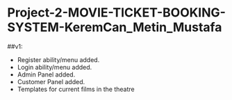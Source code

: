 # Project-2-MOVIE-TICKET-BOOKING-SYSTEM-KeremCan_Metin_Mustafa

##v1:
* Register ability/menu added.
* Login ability/menu added.
* Admin Panel added.
* Customer Panel added.
* Templates for current films in the theatre
